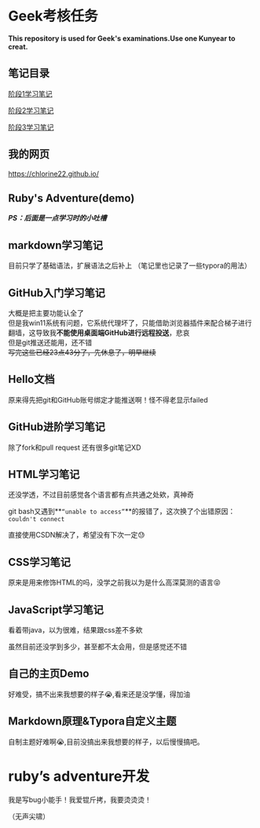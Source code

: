 # Geek考核任务
**This repository is used for Geek's examinations.Use one Kunyear to creat.**

## 笔记目录

[阶段1学习笔记](https://github.com/chlorine22/Tasks/tree/main/阶段1学习笔记)<br>

[阶段2学习笔记](https://github.com/chlorine22/Tasks/tree/main/阶段2学习笔记)<br>

[阶段3学习笔记](https://github.com/chlorine22/Tasks/tree/main/阶段3学习笔记)<br>



## 我的网页

https://chlorine22.github.io/

## Ruby's Adventure(demo)



***PS：后面是一点学习时的小吐槽***

## markdown学习笔记

目前只学了基础语法，扩展语法之后补上
（笔记里也记录了一些typora的用法）

## GitHub入门学习笔记
大概是把主要功能认全了<br>
但是我win11系统有问题，它系统代理坏了，只能借助浏览器插件来配合梯子进行翻墙，这导致我**不能使用桌面端GitHub进行远程投送**，悲哀<br>
但是git推送还能用，还不错<br>
~~写完这些已经23点43分了，先休息了，明早继续~~<br>

## Hello文档

原来得先把git和GitHub账号绑定才能推送啊！怪不得老显示failed

## GitHub进阶学习笔记

除了fork和pull request 还有很多git笔记XD

## HTML学习笔记

还没学透，不过目前感觉各个语言都有点共通之处欸，真神奇<br>

git bash又遇到**`“unable to access”`**的报错了，这次换了个出错原因：`couldn't connect`<br>

直接使用CSDN解决了，希望没有下次一定:sweat:

## CSS学习笔记

原来是用来修饰HTML的吗，没学之前我以为是什么高深莫测的语言:stuck_out_tongue_closed_eyes:

## JavaScript学习笔记

看着带java，以为很难，结果跟css差不多欸<br>

虽然目前还没学到多少，甚至都不太会用，但是感觉还不错

## 自己的主页Demo

好难受，搞不出来我想要的样子:sob:,看来还是没学懂，得加油

## Markdown原理&Typora自定义主题

自制主题好难啊:sob:,目前没搞出来我想要的样子，以后慢慢搞吧。

# ruby’s adventure开发

我是写bug小能手！我爱锟斤拷，我要烫烫烫！<br>

（无声尖啸）
